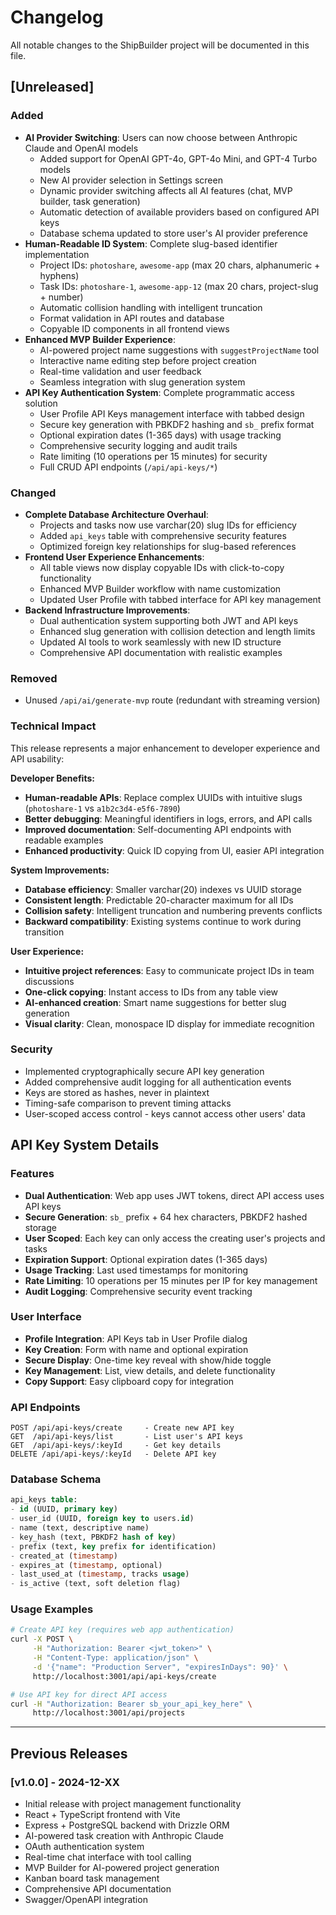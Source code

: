 # Changelog

All notable changes to the ShipBuilder project will be documented in this file.

## [Unreleased]

### Added
- **AI Provider Switching**: Users can now choose between Anthropic Claude and OpenAI models
  - Added support for OpenAI GPT-4o, GPT-4o Mini, and GPT-4 Turbo models
  - New AI provider selection in Settings screen
  - Dynamic provider switching affects all AI features (chat, MVP builder, task generation)
  - Automatic detection of available providers based on configured API keys
  - Database schema updated to store user's AI provider preference
- **Human-Readable ID System**: Complete slug-based identifier implementation
  - Project IDs: `photoshare`, `awesome-app` (max 20 chars, alphanumeric + hyphens)
  - Task IDs: `photoshare-1`, `awesome-app-12` (max 20 chars, project-slug + number)
  - Automatic collision handling with intelligent truncation
  - Format validation in API routes and database
  - Copyable ID components in all frontend views
- **Enhanced MVP Builder Experience**:
  - AI-powered project name suggestions with `suggestProjectName` tool
  - Interactive name editing step before project creation
  - Real-time validation and user feedback
  - Seamless integration with slug generation system
- **API Key Authentication System**: Complete programmatic access solution
  - User Profile API Keys management interface with tabbed design
  - Secure key generation with PBKDF2 hashing and `sb_` prefix format
  - Optional expiration dates (1-365 days) with usage tracking
  - Comprehensive security logging and audit trails
  - Rate limiting (10 operations per 15 minutes) for security
  - Full CRUD API endpoints (`/api/api-keys/*`)

### Changed
- **Complete Database Architecture Overhaul**:
  - Projects and tasks now use varchar(20) slug IDs for efficiency
  - Added `api_keys` table with comprehensive security features
  - Optimized foreign key relationships for slug-based references
- **Frontend User Experience Enhancements**:
  - All table views now display copyable IDs with click-to-copy functionality
  - Enhanced MVP Builder workflow with name customization
  - Updated User Profile with tabbed interface for API key management
- **Backend Infrastructure Improvements**:
  - Dual authentication system supporting both JWT and API keys
  - Enhanced slug generation with collision detection and length limits
  - Updated AI tools to work seamlessly with new ID structure
  - Comprehensive API documentation with realistic examples

### Removed
- Unused `/api/ai/generate-mvp` route (redundant with streaming version)

### Technical Impact
This release represents a major enhancement to developer experience and API usability:

**Developer Benefits:**
- **Human-readable APIs**: Replace complex UUIDs with intuitive slugs (`photoshare-1` vs `a1b2c3d4-e5f6-7890`)
- **Better debugging**: Meaningful identifiers in logs, errors, and API calls
- **Improved documentation**: Self-documenting API endpoints with readable examples
- **Enhanced productivity**: Quick ID copying from UI, easier API integration

**System Improvements:**
- **Database efficiency**: Smaller varchar(20) indexes vs UUID storage
- **Consistent length**: Predictable 20-character maximum for all IDs
- **Collision safety**: Intelligent truncation and numbering prevents conflicts
- **Backward compatibility**: Existing systems continue to work during transition

**User Experience:**
- **Intuitive project references**: Easy to communicate project IDs in team discussions
- **One-click copying**: Instant access to IDs from any table view
- **AI-enhanced creation**: Smart name suggestions for better slug generation
- **Visual clarity**: Clean, monospace ID display for immediate recognition

### Security
- Implemented cryptographically secure API key generation
- Added comprehensive audit logging for all authentication events
- Keys are stored as hashes, never in plaintext
- Timing-safe comparison to prevent timing attacks
- User-scoped access control - keys cannot access other users' data

## API Key System Details

### Features
- **Dual Authentication**: Web app uses JWT tokens, direct API access uses API keys
- **Secure Generation**: `sb_` prefix + 64 hex characters, PBKDF2 hashed storage
- **User Scoped**: Each key can only access the creating user's projects and tasks
- **Expiration Support**: Optional expiration dates (1-365 days)
- **Usage Tracking**: Last used timestamps for monitoring
- **Rate Limiting**: 10 operations per 15 minutes per IP for key management
- **Audit Logging**: Comprehensive security event tracking

### User Interface
- **Profile Integration**: API Keys tab in User Profile dialog
- **Key Creation**: Form with name and optional expiration
- **Secure Display**: One-time key reveal with show/hide toggle
- **Key Management**: List, view details, and delete functionality
- **Copy Support**: Easy clipboard copy for integration

### API Endpoints
```
POST /api/api-keys/create     - Create new API key
GET  /api/api-keys/list       - List user's API keys  
GET  /api/api-keys/:keyId     - Get key details
DELETE /api/api-keys/:keyId   - Delete API key
```

### Database Schema
```sql
api_keys table:
- id (UUID, primary key)
- user_id (UUID, foreign key to users.id)
- name (text, descriptive name)
- key_hash (text, PBKDF2 hash of key)
- prefix (text, key prefix for identification)
- created_at (timestamp)
- expires_at (timestamp, optional)
- last_used_at (timestamp, tracks usage)
- is_active (text, soft deletion flag)
```

### Usage Examples
```bash
# Create API key (requires web app authentication)
curl -X POST \
     -H "Authorization: Bearer <jwt_token>" \
     -H "Content-Type: application/json" \
     -d '{"name": "Production Server", "expiresInDays": 90}' \
     http://localhost:3001/api/api-keys/create

# Use API key for direct API access
curl -H "Authorization: Bearer sb_your_api_key_here" \
     http://localhost:3001/api/projects
```

---

## Previous Releases

### [v1.0.0] - 2024-12-XX
- Initial release with project management functionality
- React + TypeScript frontend with Vite
- Express + PostgreSQL backend with Drizzle ORM
- AI-powered task creation with Anthropic Claude
- OAuth authentication system
- Real-time chat interface with tool calling
- MVP Builder for AI-powered project generation
- Kanban board task management
- Comprehensive API documentation
- Swagger/OpenAPI integration